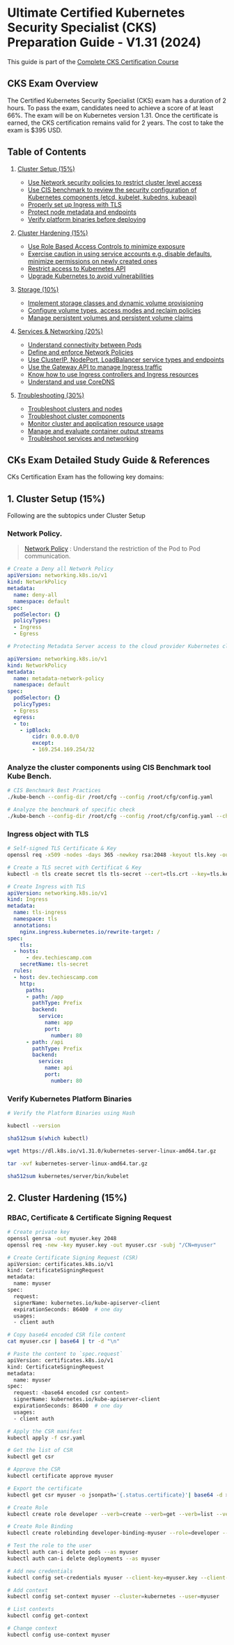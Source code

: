# Ultimate Certified Kubernetes Security Specialist (CKS) Preparation Guide - V1.31 (2024)


This guide is part of the [Complete CKS Certification Course]()

## CKS Exam Overview

The Certified Kubernetes Security Specialist (CKS) exam has a duration of 2 hours.
To pass the exam, candidates need to achieve a score of at least 66%.
The exam will be on Kubernetes version 1.31.
Once the certificate is earned, the CKS certification remains valid for 2 years. The cost to take the exam is $395 USD.

<!-- >**Important Note:** The CKS exam is updating after September 15 2024, with new topics and a focus on real-world Kubernetes skills like Gateway API, Helm, Kustomize, CRDs & Operators. This guide is based on the new CKA syllabus. You can read more about the exam changes here [CKS Exam Changes](https://blog.techiescamp.com/cka-exam-updates/) -->


## Table of Contents

1. [Cluster Setup (15%)](#)
   - [Use Network security policies to restrict cluster level access](#)
   - [Use CIS benchmark to review the security configuration of Kubernetes components (etcd, kubelet, kubedns, kubeapi)](#)
   - [Properly set up Ingress with TLS](#)
   - [Protect node metadata and endpoints](#)
   - [Verify platform binaries before deploying](#)

2. [Cluster Hardening (15%)](#)
   - [Use Role Based Access Controls to minimize exposure](#)
   - [Exercise caution in using service accounts e.g. disable defaults, minimize permissions on newly created ones](#)
   - [Restrict access to Kubernetes API](#)
   - [Upgrade Kubernetes to avoid vulnerabilities](#)

3. [Storage (10%)](#3-storage-10)
   - [Implement storage classes and dynamic volume provisioning](#implement-storage-classes-and-dynamic-volume-provisioning)
   - [Configure volume types, access modes and reclaim policies](#configure-volume-types-access-modes-and-reclaim-policies)
   - [Manage persistent volumes and persistent volume claims](#manage-persistent-volumes-and-persistent-volume-claims)

4. [Services & Networking (20%)](#4-services--networking-20)
   - [Understand connectivity between Pods](#understand-connectivity-between-pods)
   - [Define and enforce Network Policies](#define-and-enforce-network-policies)
   - [Use ClusterIP, NodePort, LoadBalancer service types and endpoints](#use-clusterip-nodeport-loadbalancer-service-types-and-endpoints)
   - [Use the Gateway API to manage Ingress traffic](#use-the-gateway-api-to-manage-ingress-traffic)
   - [Know how to use Ingress controllers and Ingress resources](#know-how-to-use-ingress-controllers-and-ingress-resources)
   - [Understand and use CoreDNS](#understand-and-use-coredns)

5. [Troubleshooting (30%)](#5-troubleshooting-30)
   - [Troubleshoot clusters and nodes](#troubleshoot-clusters-and-nodes)
   - [Troubleshoot cluster components](#troubleshoot-cluster-components)
   - [Monitor cluster and application resource usage](#monitor-cluster-and-application-resource-usage)
   - [Manage and evaluate container output streams](#manage-and-evaluate-container-output-streams)
   - [Troubleshoot services and networking](#troubleshoot-services-and-networking)

## CKs Exam Detailed Study Guide & References

CKs Certification Exam has the following key domains:

## 1. Cluster Setup (15%)

Following are the subtopics under Cluster Setup

### Network Policy.
> [Network Policy](https://kubernetes.io/docs/concepts/services-networking/network-policies/)  : Understand the restriction of the Pod to Pod communication.

```yaml
# Create a Deny all Network Policy
apiVersion: networking.k8s.io/v1
kind: NetworkPolicy
metadata:
  name: deny-all
  namespace: default
spec:
  podSelector: {}
  policyTypes:
  - Ingress
  - Egress
```

```yaml
# Protecting Metadata Server access to the cloud provider Kubernetes cluster using Network Policy

apiVersion: networking.k8s.io/v1
kind: NetworkPolicy
metadata:
  name: metadata-network-policy
  namespace: default
spec:
  podSelector: {}
  policyTypes:
  - Egress
  egress:
  - to:
    - ipBlock:
        cidr: 0.0.0.0/0
        except:
        - 169.254.169.254/32
```
### Analyze the cluster components using CIS Benchmark tool Kube Bench.
```bash
# CIS Benchmark Best Practices
./kube-bench --config-dir /root/cfg --config /root/cfg/config.yaml
```
```bash
# Analyze the benchmark of specific check
./kube-bench --config-dir /root/cfg --config /root/cfg/config.yaml --check 1.4.1
```

### Ingress object with TLS 
```bash
# Self-signed TLS Certificate & Key
openssl req -x509 -nodes -days 365 -newkey rsa:2048 -keyout tls.key -out tls.crt
```
```bash
# Create a TLS secret with Certificat & Key
kubectl -n tls create secret tls tls-secret --cert=tls.crt --key=tls.key
```
```yaml
# Create Ingress with TLS
apiVersion: networking.k8s.io/v1
kind: Ingress
metadata:
  name: tls-ingress
  namespace: tls
  annotations:
    nginx.ingress.kubernetes.io/rewrite-target: /
spec:
	tls:
  - hosts:
      - dev.techiescamp.com
    secretName: tls-secret
  rules:
  - host: dev.techiescamp.com
    http:
      paths:
      - path: /app
        pathType: Prefix
        backend:
          service:
            name: app
            port:
              number: 80
      - path: /api
        pathType: Prefix
        backend:
          service:
            name: api
            port:
              number: 80

```
### Verify Kubernetes Platform Binaries

```bash
# Verify the Platform Binaries using Hash

kubectl --version

sha512sum $(which kubectl)

wget https://dl.k8s.io/v1.31.0/kubernetes-server-linux-amd64.tar.gz

tar -xvf kubernetes-server-linux-amd64.tar.gz

sha512sum kubernetes/server/bin/kubelet
```

## 2. Cluster Hardening (15%)

### RBAC, Certificate & Certificate Signing Request

```bash
# Create private key
openssl genrsa -out myuser.key 2048
openssl req -new -key myuser.key -out myuser.csr -subj "/CN=myuser"

# Create Certificate Signing Request (CSR)
apiVersion: certificates.k8s.io/v1
kind: CertificateSigningRequest
metadata:
  name: myuser
spec:
  request: 
  signerName: kubernetes.io/kube-apiserver-client
  expirationSeconds: 86400  # one day
  usages:
  - client auth

# Copy base64 encoded CSR file content
cat myuser.csr | base64 | tr -d "\n"

# Paste the content to `spec.request`
apiVersion: certificates.k8s.io/v1
kind: CertificateSigningRequest
metadata:
  name: myuser
spec:
  request: <base64 encoded csr content>
  signerName: kubernetes.io/kube-apiserver-client
  expirationSeconds: 86400  # one day
  usages:
  - client auth

# Apply the CSR manifest
kubectl apply -f csr.yaml

# Get the list of CSR
kubectl get csr

# Approve the CSR
kubectl certificate approve myuser

# Export the certificate
kubectl get csr myuser -o jsonpath='{.status.certificate}'| base64 -d > myuser.crt

# Create Role
kubectl create role developer --verb=create --verb=get --verb=list --verb=update --verb=delete --resource=pods

# Create Role Binding
kubectl create rolebinding developer-binding-myuser --role=developer --user=myuser

# Test the role to the user
kubectl auth can-i delete pods --as myuser
kubectl auth can-i delete deployments --as myuser

# Add new credentials
kubectl config set-credentials myuser --client-key=myuser.key --client-certificate=myuser.crt --embed-certs=true

# Add context
kubectl config set-context myuser --cluster=kubernetes --user=myuser

# List contexts
kubectl config get-context

# Change context
kubectl config use-context myuser
```



